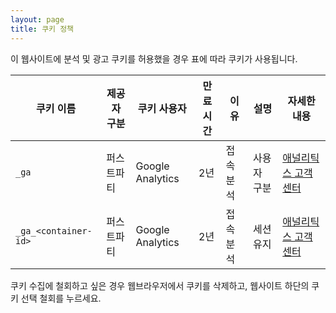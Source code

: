 ```yaml
---
layout: page
title: 쿠키 정책
---
```


이 웹사이트에 분석 및 광고 쿠키를 허용했을 경우 표에 따라 쿠키가 사용됩니다.

| 쿠키 이름                | 제공자 구분 | 쿠키 사용자           | 만료 시간 | 이유    | 설명     | 자세한 내용                                                             |
| -------------------- | ------ | ---------------- | ----- | ----- | ------ | ------------------------------------------------------------------ |
| `_ga`                | 퍼스트파티  | Google Analytics | 2년    | 접속 분석 | 사용자 구분 | [애널리틱스 고객센터](https://support.google.com/analytics/answer/11397207) |
| `_ga_<container-id>` | 퍼스트파티  | Google Analytics | 2년    | 접속 분석 | 세션 유지  | [애널리틱스 고객센터](https://support.google.com/analytics/answer/11397207) |

쿠키 수집에 철회하고 싶은 경우 웹브라우저에서 쿠키를 삭제하고, 웹사이트 하단의 쿠키 선택 철회를 누르세요.
